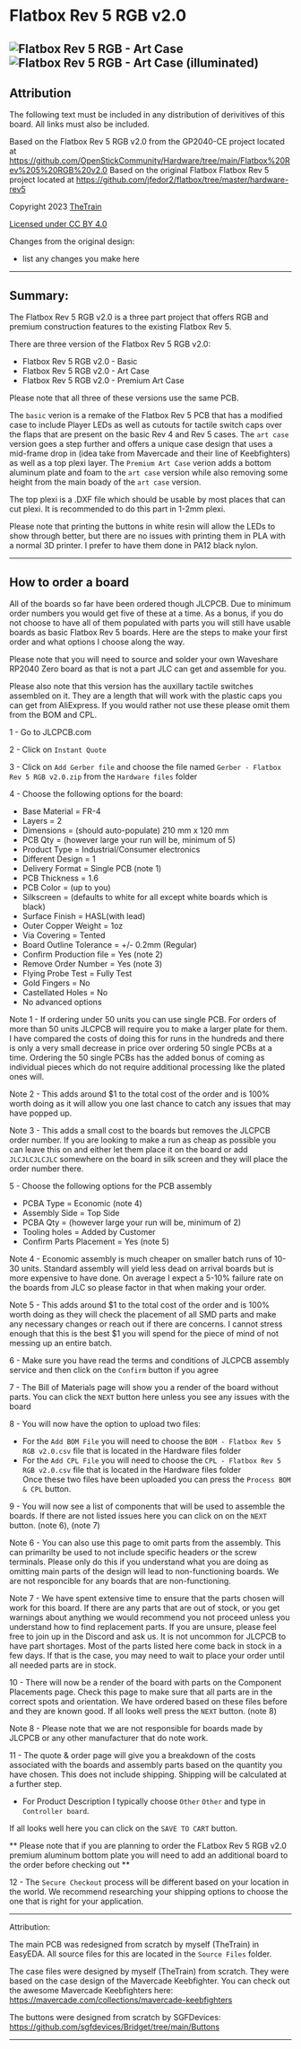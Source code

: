 # Flatbox Rev 5 RGB v2.0
![Flatbox Rev 5 RGB - Art Case](https://github.com/TheTrainGoes/flatbox-rev5-rgb/blob/main/Flatbox%20rev%205%20RGB%20case%20-%20Art%20Case/Images/Flatbox%20rev%205%20RGB%20-%20Art%20Case.jpg?raw=true)
![Flatbox Rev 5 RGB - Art Case (illuminated)](https://github.com/TheTrainGoes/flatbox-rev5-rgb/blob/main/Flatbox%20rev%205%20RGB%20case%20-%20Art%20Case/Images/Flatbox%20rev%205%20RGB%20-%20Art%20Case%20(illuminated).jpg?raw=true)
---

## Attribution

The following text must be included in any distribution of derivitives of this board. All links must also be included.

Based on the Flatbox Rev 5 RGB v2.0 from the GP2040-CE project located at https://github.com/OpenStickCommunity/Hardware/tree/main/Flatbox%20Rev%205%20RGB%20v2.0
Based on the original Flatbox Flatbox Rev 5 project located at https://github.com/jfedor2/flatbox/tree/master/hardware-rev5

Copyright 2023 [TheTrain](https://github.com/TheTrainGoes)

[Licensed under CC BY 4.0](https://creativecommons.org/licenses/by/4.0/)

Changes from the original design:
  - list any changes you make here

---

## Summary: 

The Flatbox Rev 5 RGB v2.0 is a three part project that offers RGB and premium construction features to the existing Flatbox Rev 5. 

There are three version of the Flatbox Rev 5 RGB v2.0:
- Flatbox Rev 5 RGB v2.0 - Basic
- Flatbox Rev 5 RGB v2.0 - Art Case
- Flatbox Rev 5 RGB v2.0 - Premium Art Case

Please note that all three of these versions use the same PCB.

The `basic` verion is a remake of the Flatbox Rev 5 PCB that has a modified case to include Player LEDs as well as cutouts for tactile switch caps over the flaps that are present on the basic Rev 4 and Rev 5 cases.
The `art case` version goes a step further and offers a unique case design that uses a mid-frame drop in (idea take from Mavercade and their line of Keebfighters) as well as a top plexi layer.
The `Premium Art Case` verion adds a bottom aluminum plate and foam to the `art case` version while also removing some height from the main boady of the `art case` version.

The top plexi is a .DXF file which should be usable by most places that can cut plexi.  It is recommended to do this part in 1-2mm plexi.

Please note that printing the buttons in white resin will allow the LEDs to show through better, but there are no issues with printing them in PLA with a normal 3D printer.  I prefer to have them done in PA12 black nylon.

---

## How to order a board

All of the boards so far have been ordered though JLCPCB.  Due to minimum order numbers you would get five of these at a time.  As a bonus, if you do not choose to have all of them populated with parts you will still have usable boards as basic Flatbox Rev 5 boards.  Here are the steps to make your first order and what options I choose along the way.

Please note that you will need to source and solder your own Waveshare RP2040 Zero board as that is not a part JLC can get and assemble for you.

Please also note that this version has the auxillary tactile switches assembled on it.  They are a length that will work with the plastic caps you can get from AliExpress.  If you would rather not use these please omit them from the BOM and CPL.

1 - Go to JLCPCB.com<br/>

2 - Click on `Instant Quote`<br/>

3 - Click on `Add Gerber file` and choose the file named `Gerber - Flatbox Rev 5 RGB v2.0.zip` from the `Hardware files` folder<br/>

4 - Choose the following options for the board:<br/>
- Base Material = FR-4<br/>
- Layers = 2<br/>
- Dimensions = (should auto-populate) 210 mm x 120 mm<br/>
- PCB Qty = (however large your run will be, minimum of 5)<br/>
- Product Type = Industrial/Consumer electronics<br/>
- Different Design = 1<br/>
- Delivery Format = Single PCB (note 1)<br/>
- PCB Thickness = 1.6<br/>
- PCB Color = (up to you)<br/>
- Silkscreen = (defaults to white for all except white boards which is black)<br/>
- Surface Finish = HASL(with lead)<br/>
- Outer Copper Weight = 1oz<br/>
- Via Covering = Tented<br/>
- Board Outline Tolerance = +/- 0.2mm (Regular)<br/>
- Confirm Production file = Yes (note 2)<br/>
- Remove Order Number = Yes (note 3)<br/>
- Flying Probe Test = Fully Test<br/>
- Gold Fingers = No<br/>
- Castellated Holes = No<br/>
- No advanced options<br/>

Note 1 - If ordering under 50 units you can use single PCB.  For orders of more than 50 units JLCPCB will require you to make a larger plate for them.  I have compared the costs of doing this for runs in the hundreds and there is only a very small decrease in price over ordering 50 single PCBs at a time.  Ordering the 50 single PCBs has the added bonus of coming as individual pieces which do not require additional processing like the plated ones will.

Note 2 - This adds around $1 to the total cost of the order and is 100% worth doing as it will allow you one last chance to catch any issues that may have popped up.

Note 3 - This adds a small cost to the boards but removes the JLCPCB order number.  If you are looking to make a run as cheap as possible you can leave this on and either let them place it on the board or add `JLCJLCJLCJLC` somewhere on the board in silk screen and they will place the order number there.

5 - Choose the following options for the PCB assembly
- PCBA Type = Economic (note 4)<br/>
- Assembly Side = Top Side<br/>
- PCBA Qty = (however large your run will be, minimum of 2)<br/>
- Tooling holes = Added by Customer<br/>
- Confirm Parts Placement = Yes (note 5)<br/>

Note 4 - Economic assembly is much cheaper on smaller batch runs of 10-30 units.  Standard assembly will yield less dead on arrival boards but is more expensive to have done.  On average I expect a 5-10% failure rate on the boards from JLC so please factor in that when making your order.

Note 5 - This adds around $1 to the total cost of the order and is 100% worth doing as they will check the placement of all SMD parts and make any necessary changes or reach out if there are concerns.  I cannot stress enough that this is the best $1 you will spend for the piece of mind of not messing up an entire batch.

6 - Make sure you have read the terms and conditions of JLCPCB assembly service and then click on the `Confirm` button if you agree <br/>

7 - The Bill of Materials page will show you a render of the board without parts.  You can click the `NEXT` button here unless you see any issues with the board<br/>

8 - You will now have the option to upload two files:
- For the `Add BOM File` you will need to choose the `BOM - Flatbox Rev 5 RGB v2.0.csv` file that is located in the Hardware files folder
- For the `Add CPL File` you will need to choose the `CPL - Flatbox Rev 5 RGB v2.0.csv` file that is located in the Hardware files folder<br/>
Once these two files have been uploaded you can press the `Process BOM & CPL` button.

9 - You will now see a list of components that will be used to assemble the boards.  If there are not listed issues here you can click on on the `NEXT` button. (note 6), (note 7)

Note 6 - You can also use this page to omit parts from the assembly.  This can primarilty be used to not include specific headers or the screw terminals.  Please only do this if you understand what you are doing as omitting main parts of the design will lead to non-functioning boards.  We are not responcible for any boards that are non-functioning. 

Note 7 - We have spent extensive time to ensure that the parts chosen will work for this board.  If there are any parts that are out of stock, or you get warnings about anything we would recommend you not proceed unless you understand how to find replacement parts.  If you are unsure, please feel free to join up in the Discord and ask us.  It is not uncommon for JLCPCB to have part shortages.  Most of the parts listed here come back in stock in a few days.  If that is the case, you may need to wait to place your order until all needed parts are in stock.

10 - There will now be a render of the board with parts on the Component Placements page.  Check this page to make sure that all parts are in the correct spots and orientation.  We have ordered based on these files before and they are known good.  If all looks well press the `NEXT` button. (note 8)

Note 8 - Please note that we are not responsible for boards made by JLCPCB or any other manufacturer that do note work.

11 - The quote & order page will give you a breakdown of the costs associated with the boards and assembly parts based on the quantity you have chosen. This does not include shipping.  Shipping will be calculated at a further step. 
- For Product Description I typically choose `Other` `Other` and type in `Controller board`.

If all looks well here you can click on the `SAVE TO CART` button.

** Please note that if you are planning to order the FLatbox Rev 5 RGB v2.0 premium aluminum bottom plate you will need to add an additional board to the order before checking out **

12 - The `Secure Checkout` process will be different based on your location in the world.  We recommend researching your shipping options to choose the one that is right for your application. 

---

Attribution:

The main PCB was redesigned from scratch by myself (TheTrain) in EasyEDA.  All source files for this are located in the `Source Files` folder.

The case files were designed by myself (TheTrain) from scratch.  They were based on the case design of the Mavercade Keebfighter.  You can check out the awesome Mavercade Keebfighters here: https://mavercade.com/collections/mavercade-keebfighters

The buttons were designed from scratch by SGFDevices: https://github.com/sgfdevices/Bridget/tree/main/Buttons

---

